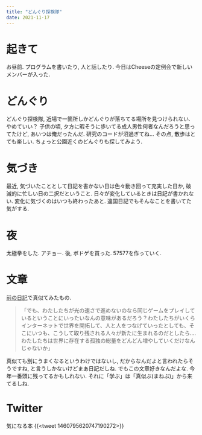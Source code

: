 ```yaml
---
title: "どんぐり探検隊"
date: 2021-11-17
---
```


# 起きて
お昼前. プログラムを書いたり, 人と話したり. 今日はCheeseの定例会で新しいメンバーが入った.

# どんぐり
どんぐり探検隊, 近場で一箇所しかどんぐりが落ちてる場所を見つけられない. やめていい？ 子供の頃, 夕方に暇そうに歩いてる成人男性何者なんだろうと思ってたけど, あいつは俺だったんだ. 研究のコードが沼過ぎてね... その点, 散歩はとても楽しい. ちょっと公園近くのどんぐりも探してみよう.


# 気づき
最近, 気づいたこととして日記を書かない日は色々動き回って充実した日か, 破滅的に忙しい日の二択だということ. 日々が変化しているときは日記が書かれない. 変化に気づくのはいつも終わったあと. 違国日記でもそんなことを書いてた気がする.

# 夜
太極拳をした. アチョー. 後, ボドゲを買った. 57577を作っていく.
# 文章
[前の日記](/post/2021-11-10)で真似てみたもの.

> 「でも、わたしたちが光の速さで進めないのなら同じゲームをプレイしているということにいったいなんの意味があるだろう？わたしたちがいくらインターネットで世界を開拓して、人と人をつなげていったとしても、そこにいつも、こうして取り残される人々が新たに生まれるのだとしたら.... わたしたちは世界に存在する孤独の総量をどんどん増やしていくだけなんじゃないか」

真似ても別にうまくなるというわけではないし, だからなんだよと言われたらそうですね, と言うしかないけどまあ日記だしね. でもこの文章好きなんだよな. 今年一番頭に残ってるかもしれない. それに「学ぶ」は「真似ぶ(まねぶ)」から来てるしね.
# Twitter
気になる本
{{<tweet 1460795620747190272>}}